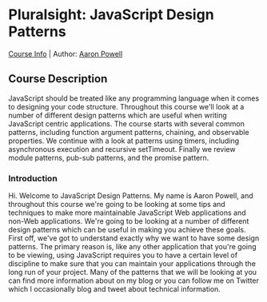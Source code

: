 # Pluralsight: JavaScript Design Patterns
[Course Info](https://www.pluralsight.com/courses/javascript-design-patterns) | Author: [Aaron Powell](https://www.pluralsight.com/authors/aaron-powell)

## Course Description
JavaScript should be treated like any programming language when it comes to designing your code structure. Throughout this course we'll look at a number of different design patterns which are useful when writing JavaScript centric applications. The course starts with several common patterns, including function argument patterns, chaining, and observable properties. We continue with a look at patterns using timers, including asynchronous execution and recursive setTimeout. Finally we review module patterns, pub-sub patterns, and the promise pattern. 

### Introduction
Hi. Welcome to JavaScript Design Patterns. My name is Aaron Powell, and throughout this course we're going to be looking at some tips and techniques to make more maintainable JavaScript Web applications and non-Web applications. We're going to be looking at a number of different design patterns which can be useful in making you achieve these goals. First off, we've got to understand exactly why we want to have some design patterns. The primary reason is, like any other application that you're going to be viewing, using JavaScript requires you to have a certain level of discipline to make sure that you can maintain your applications through the long run of your project. Many of the patterns that we will be looking at you can find more information about on my blog or you can follow me on Twitter which I occasionally blog and tweet about technical information.
